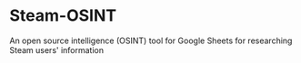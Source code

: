 # Steam-OSINT
An open source intelligence (OSINT) tool for Google Sheets for researching Steam users' information
